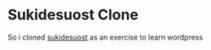 # Sukidesuost Clone

So i cloned [sukidesuost](https://sukidesuost.info/) as an exercise to learn wordpress
